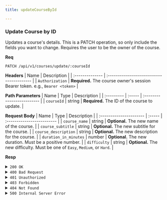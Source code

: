 ```yaml
---
title: updateCourseById

---
```


### Update Course by ID

Updates a course's details. This is a PATCH operation, so only include the fields you want to change. Requires the user to be the owner of the course.

**Req**
```
PATCH /api/v1/courses/update/:courseId
```

**Headers**
| Name            | Description                               |
| :-------------- | :---------------------------------------- |
| `Authorization` | **Required.** The course owner's session Bearer token. e.g., `Bearer <token>` |

**Path Parameters**
| Name       | Type   | Description                |
| :--------- | :----- | :------------------------- |
| `courseId` | string | **Required.** The ID of the course to update. |

**Request Body**
| Name                    | Type   | Description                |
| :---------------------- | :----- | :------------------------- |
| `course_name`           | string | **Optional.** The new name of the course. |
| `course_subtitle`       | string | **Optional.** The new subtitle for the course. |
| `course_description`    | string | **Optional.** The new description for the course. |
| `duration_in_minutes`   | number | **Optional.** The new duration. Must be a positive number. |
| `difficulty`            | string | **Optional.** The new difficulty. Must be one of `Easy`, `Medium`, or `Hard`. |

**Resp**
<details>
<summary><code>200 OK</code></summary>

```json
{
  "code": 200,
  "message": "Course updated successfully",
  "data": {
    "course_id": "60d0fe4f5311236168a109ca"
  }
}
```
</details>

<details>
<summary><code>400 Bad Request</code></summary>

Possible `message` values:
* `"Invalid course_id format"`
* `"Course name cannot be empty..."` (and other fields)
* `"duration_in_minutes must be a positive number."`
* `"difficulty must be one of 'Easy', 'Medium', or 'Hard'."`
* `"No valid fields provided for update."`
```json
{ "code": 400, "message": "...", "data": null }
```
</details>

<details>
<summary><code>401 Unauthorized</code></summary>

```json
{ "code": 401, "message": "invalid or expired token", "data": null }
```
</details>

<details>
<summary><code>403 Forbidden</code></summary>

```json
{ "code": 403, "message": "You are not authorized to update this course", "data": null }
```
</details>

<details>
<summary><code>404 Not Found</code></summary>

Possible `message` values:
* `"Course not found"`
* `"Course not found during update operation."`
```json
{ "code": 404, "message": "...", "data": null }
```
</details>

<details>
<summary><code>500 Internal Server Error</code></summary>

```json
{ "code": 500, "message": "Internal Server Error", "data": null }
```
</details>